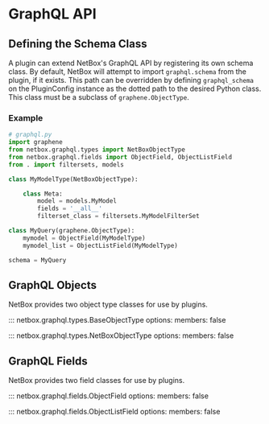# GraphQL API

## Defining the Schema Class

A plugin can extend NetBox's GraphQL API by registering its own schema class. By default, NetBox will attempt to import `graphql.schema` from the plugin, if it exists. This path can be overridden by defining `graphql_schema` on the PluginConfig instance as the dotted path to the desired Python class. This class must be a subclass of `graphene.ObjectType`.

### Example

```python
# graphql.py
import graphene
from netbox.graphql.types import NetBoxObjectType
from netbox.graphql.fields import ObjectField, ObjectListField
from . import filtersets, models

class MyModelType(NetBoxObjectType):

    class Meta:
        model = models.MyModel
        fields = '__all__'
        filterset_class = filtersets.MyModelFilterSet

class MyQuery(graphene.ObjectType):
    mymodel = ObjectField(MyModelType)
    mymodel_list = ObjectListField(MyModelType)

schema = MyQuery
```

## GraphQL Objects

NetBox provides two object type classes for use by plugins.

::: netbox.graphql.types.BaseObjectType
    options:
      members: false

::: netbox.graphql.types.NetBoxObjectType
    options:
      members: false

## GraphQL Fields

NetBox provides two field classes for use by plugins.

::: netbox.graphql.fields.ObjectField
    options:
      members: false

::: netbox.graphql.fields.ObjectListField
    options:
      members: false
